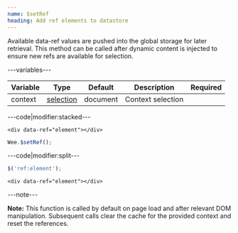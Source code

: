 ```yaml
---
name: $setRef
heading: Add ref elements to datastore
---
```


Available data-ref values are pushed into the global storage for later retrieval. This method can be called after dynamic content is injected to ensure new refs are available for selection.

---variables---

| Variable | Type | Default | Description | Required |
| -- | -- | -- | -- | -- |
| context | [selection](/script#selection) | document | Context selection ||

---code|modifier:stacked---

```markup
<div data-ref="element"></div>
```

```javascript
Wee.$setRef();
```

---code|modifier:split---

```javascript
$('ref:element');
```

```markup
<div data-ref="element"></div>
```

---note---

**Note:** This function is called by default on page load and after relevant DOM manipulation. Subsequent calls clear the cache for the provided context and reset the references.